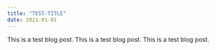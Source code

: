 ```yaml
---
title: "TEST-TITLE"
date: 2021-01-01
---
```


This is a test blog post.
This is a test blog post.
This is a test blog post.
